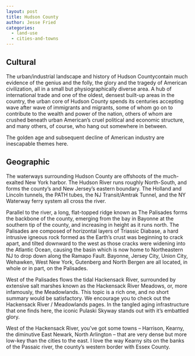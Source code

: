 ```yaml
---
layout: post
title: Hudson County
author: Jesse Fried
categories:
  - land-use
  - cities-and-towns
---
```


## Cultural

The urban/industrial landscape and history of Hudson Countycontain much evidence of the genius and the folly, the glory and the tragedy of American civilization, all in a small but physiographically diverse area. A hub of international trade and one of the oldest, densest built-up areas in the country, the urban core of Hudson County spends its centuries accepting wave after wave of immigrants and migrants, some of whom go on to contribute to the wealth and power of the nation, others of whom are crushed beneath urban American’s cruel political and economic structure, and many others, of course, who hang out somewhere in between.

The golden age and subsequent decline of American industry are inescapable themes here.

## Geographic

The waterways surrounding Hudson County are offshoots of the much-exalted New York harbor. The Hudson River runs roughly North-South, and forms the county’s and New Jersey’s eastern boundary. The Holland and Lincoln tunnels, the PATH tubes, the NJ Transit/Amtrak Tunnel, and the NY Waterway ferry system all cross the river.

Parallel to the river, a long, flat-topped ridge known as The Palisades forms the backbone of the county, emerging from the bay in Bayonne at the southern tip of the county, and increasing in height as it runs north. The Palisades are composed of horizontal layers of Triassic Diabase, a hard intrusive igneous rock formed as the Earth’s crust was beginning to crack apart, and tilted downward to the west as those cracks were widening into the Atlantic Ocean, causing the basin which is now home to Northeastern NJ to drop down along the Ramapo Fault. Bayonne, Jersey City, Union City, Wehawken, West New York, Gutenberg and North Bergen are all located, in whole or in part, on the Palisades.

West of the Palisades flows the tidal Hackensack River, surrounded by extensive salt marshes known as the Hackensack River Meadows, or, more infamously, the Meadowlands. This topic is a rich one, and no short summary would be satisfactory. We encourage you to check out the Hackensack River / Meadowlands pages. In the tangled aging infrastructure that one finds here, the iconic Pulaski Skyway stands out with it’s embattled glory.

West of the Hackensack River, you’ve got some towns – Harrison, Kearny, the diminutive East Newark, North Arlington – that are very dense but more low-key than the cities to the east. I love the way Kearny sits on the banks of the Passaic river, the county’s western border with Essex County. 

